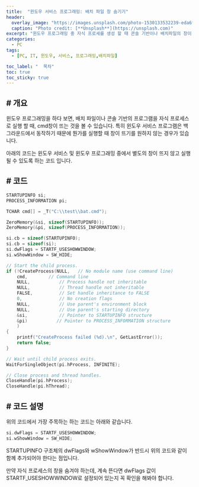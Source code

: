 ```yaml
---
title:  "윈도우 서비스 프로그래밍: 배치 파일 창 숨기기"
header:
  overlay_image: "https://images.unsplash.com/photo-1530133532239-eda6f53fcf0f?q=80&w=2274&auto=format&fit=crop&ixlib=rb-4.0.3&ixid=M3wxMjA3fDB8MHxwaG90by1wYWdlfHx8fGVufDB8fHx8fA%3D%3D"
  caption: "Photo credit: [**Unsplash**](https://unsplash.com)"
excerpt: "윈도우 프로그래밍 중 자식 프로세를 생성 할 때 콘솔 기반이나 배치파일의 창이 뜨지 않는 방법을 소개합니다."
categories:
  - PC
tags:
  - [PC, IT, 윈도우, 서비스, 프로그래밍,배치파일]

toc_label: "  목차"
toc: true
toc_sticky: true
---
```


## # 개요
윈도우 프로그래밍을 하다 보면, 배치 파일이나 콘솔 기반의 프로그램을 자식 프로세스로 실행 할 때,  cmd창이 뜨는 것을 볼 수 있습니다. 특히 윈도우 서비스 프로그램은 백그라운드에서 동작하기 때문에 뭔가를 실행할 때 창이 뜨기를 원하지 않는 경우가 있습니다. 

아래의 코드는 윈도우 서비스 및 윈도우 프로그래밍 중에서 별도의 창이 뜨지 않고 실행될 수 있도록 하는 코드 입니다.

## # 코드
```c++
STARTUPINFO si;
PROCESS_INFORMATION pi;

TCHAR cmd[] = _T("C:\\test\\bat.cmd");

ZeroMemory(&si, sizeof(STARTUPINFO));
ZeroMemory(&pi, sizeof(PROCESS_INFORMATION));

si.cb = sizeof(STARTUPINFO);
si.cb = sizeof(si);
si.dwFlags = STARTF_USESHOWWINDOW;
si.wShowWindow = SW_HIDE;

// Start the child process. 
if (!CreateProcess(NULL,   // No module name (use command line)
    cmd,        // Command line
    NULL,           // Process handle not inheritable
    NULL,           // Thread handle not inheritable
    FALSE,          // Set handle inheritance to FALSE
    0,              // No creation flags
    NULL,           // Use parent's environment block
    NULL,           // Use parent's starting directory 
    &si,            // Pointer to STARTUPINFO structure
    &pi)           // Pointer to PROCESS_INFORMATION structure
    )
{
    printf("CreateProcess failed (%d).\n", GetLastError());
    return false;
}

// Wait until child process exits.
WaitForSingleObject(pi.hProcess, INFINITE);

// Close process and thread handles. 
CloseHandle(pi.hProcess);
CloseHandle(pi.hThread);
```

## # 코드 설명
위의 코드에서 가장 주목하는 하는 코드는 아래와 같습니다.

```c++
si.dwFlags = STARTF_USESHOWWINDOW;
si.wShowWindow = SW_HIDE;
```

STARTUPINFO 구조체의 dwFlags와 wShowWindow가 반드시 위의 코드와 같이 함께 추가되어야 한다는 점입니다. 

만약 자식 프로세스의 창을 숨겨야 하는데, 계속 뜬다면 dwFlags 값이 STARTF_USESHOWWINDOW로 설정되어 있는지 꼭 확인을 해봐야 합니다. 
